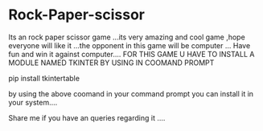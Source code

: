 # Rock-Paper-scissor
Its an rock paper scissor game ...its very amazing and cool game ,hope everyone will like it ...the opponent in this game will be computer ... Have fun and win it against computer....
FOR THIS GAME U HAVE TO INSTALL A MODULE NAMED TKINTER BY USING IN COOMAND PROMPT

pip install tkintertable 

by using the above coomand in your command prompt you can install it in your system....


Share me if you have an queries regarding it ....
